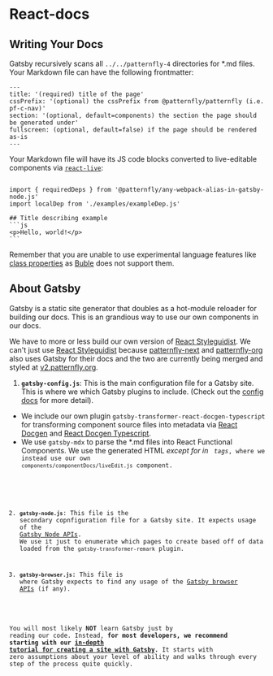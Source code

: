 # React-docs

## Writing Your Docs

Gatsby recursively scans all `../../patternfly-4` directories for *.md files. Your Markdown file can have the following frontmatter:
```
---
title: '(required) title of the page'
cssPrefix: '(optional) the cssPrefix from @patternfly/patternfly (i.e. pf-c-nav)'
section: '(optional, default=components) the section the page should be generated under'
fullscreen: (optional, default=false) if the page should be rendered as-is
---
```

Your Markdown file will have its JS code blocks converted to live-editable components via [`react-live`](https://github.com/FormidableLabs/react-live):
`````

import { requiredDeps } from '@patternfly/any-webpack-alias-in-gatsby-node.js'
import localDep from './examples/exampleDep.js'

## Title describing example
```js
<p>Hello, world!</p>
```
`````

Remember that you are unable to use experimental language features like [class properties](https://babeljs.io/docs/en/babel-plugin-proposal-class-properties) as [Buble](https://github.com/bublejs/buble) does not support them.

## About Gatsby

Gatsby is a static site generator that doubles as a hot-module reloader for building our docs. This is an grandious way to use our own components in our docs.

We have to more or less build our own version of [React Styleguidist](https://github.com/styleguidist/react-styleguidist). We can't just use [React Styleguidist](https://github.com/styleguidist/react-styleguidist) because [patternfly-next](https://github.com/patternfly/patternfly-next) and [patternfly-org](https://github.com/patternfly/patternfly-org) also uses Gatsby for their docs and the two are currently being merged and styled at [v2.patternfly.org](v2.patternfly.org).

1.  **`gatsby-config.js`**: This is the main configuration file for a Gatsby site. This is where we which Gatsby plugins to include. (Check out the [config docs](https://www.gatsbyjs.org/docs/gatsby-config/) for more detail).
  - We include our own plugin `gatsby-transformer-react-docgen-typescript` for transforming component source files into metadata via [React Docgen](https://github.com/reactjs/react-docgen) and [React Docgen Typescript](https://github.com/styleguidist/react-docgen-typescript).
  - We use `gatsby-mdx` to parse the *.md files into React Functional Components. We use the generated HTML _except for in <code> tags_, where we instead use our own `components/componentDocs/liveEdit.js` component.

2.  **`gatsby-node.js`**: This file is the secondary copnfiguration file for a Gatsby site. It expects usage of the [Gatsby Node APIs](https://www.gatsbyjs.org/docs/node-apis/). We use it just to enumerate which pages to create based off of data loaded from the `gatsby-transformer-remark` plugin.

3.  **`gatsby-browser.js`**: This file is where Gatsby expects to find any usage of the [Gatsby browser APIs](https://www.gatsbyjs.org/docs/browser-apis/) (if any).


You will most likely **NOT** learn Gatsby just by reading our code. Instead, **for most developers, we recommend starting with our [in-depth tutorial for creating a site with Gatsby](https://www.gatsbyjs.org/tutorial/).** It starts with zero assumptions about your level of ability and walks through every step of the process quite quickly.